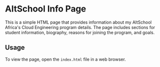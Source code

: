 # AltSchool Info Page

This is a simple HTML page that provides information about my AltSchool Africa's Cloud Engineering program details. The page includes sections for student information, biography, reasons for joining the program, and goals.

## Usage

To view the page, open the `index.html` file in a web browser.
